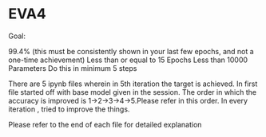 # EVA4

Goal:

99.4% (this must be consistently shown in your last few epochs, and not a one-time achievement)
Less than or equal to 15 Epochs
Less than 10000 Parameters
Do this in minimum 5 steps

There are 5 ipynb files wherein in 5th iteration the target is achieved.
In first file started off with base model given in the session.
The order in which the accuracy is improved is 1->2->3->4->5.Please refer in this order.
In every iteration , tried to improve the things.

Please refer to the end of each file for detailed explanation
